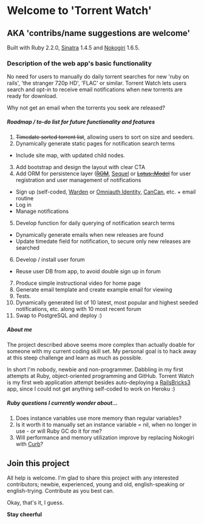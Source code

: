# Welcome to 'Torrent Watch' 
## AKA 'contribs/name suggestions are welcome'

Built with Ruby 2.2.0, [Sinatra](http://sinatrarb.com) 1.4.5 and [Nokogiri](http://www.nokogiri.org/) 1.6.5.

### Description of the web app's basic functionality
No need for users to manually do daily torrent searches for new 'ruby on rails', 'the stranger 720p HD', 'FLAC' or similar. Torrent Watch lets users search and opt-in to receive email notifications when new torrents are ready for download.  

Why not get an email when the torrents you seek are released?

##### Roadmap / to-do list for future functionality and features

1. ~~Timedate sorted torrent list~~, allowing users to sort on size and seeders.
2. Dynamically generate static pages for notification search terms
  * Include site map, with updated child nodes.
3. Add bootstrap and design the layout with clear CTA
4. Add ORM for persistence layer (~~[ROM](http://rom-rb.org)~~, [Sequel](http://sequel.jeremyevans.net/) or ~~[Lotus::Model](http://lotusrb.org/)~~ for user registration and user management of notifications
  * Sign up (self-coded, [Warden](https://rubygems.org/gems/warden) or [Omniauth Identity](https://github.com/intridea/omniauth-identity), [CanCan](https://github.com/shf/sinatra-can), etc. + email routine
  * Log in
  * Manage notifications
5. Develop function for daily querying of notification search terms
  * Dynamically generate emails when new releases are found
  * Update timedate field for notification, to secure only new releases are searched
6. Develop / install user forum
  * Reuse user DB from app, to avoid double sign up in forum
7. Produce simple instructional video for home page
8. Generate email template and create example email for viewing
9. Tests.
10. Dynamically generated list of 10 latest, most popular and highest seeded notifications, etc. along with 10 most recent forum
11. Swap to PostgreSQL and deploy :)

##### About me
The project described above seems more complex than actually doable for someone with my current coding skill set. My personal goal is to hack away at this steep challenge and learn as much as possible.  

In short I'm nobody, newbie and non-programmer. Dabbling in my first attempts at Ruby, object-oriented programming and GitHub. Torrent Watch is my first web application attempt besides auto-deploying a [RailsBricks3](http://railsbricks.net) app, since I could not get anything self-coded to work on Heroku :)

##### Ruby questions I currently wonder about... 
1. Does instance variables use more memory than regular variables?
2. Is it worth it to manually set an instance variable = nil, when no longer in use - or will Ruby GC do it for me?
3. Will performance and memory utilization improve by replacing Nokogiri with [Curb](https://rubygems.org/gems/curb)?

## Join this project
All help is welcome. I'm glad to share this project with any interested contributors; newbie, experienced, young and old, english-speaking or english-trying. Contribute as you best can.

Okay, that's it, I guess. 

**Stay cheerful**